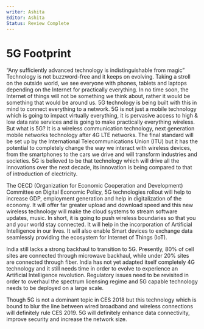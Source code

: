 ```yaml
---
writer: Ashita
Editor: Ashita
Status: Review Complete
---
```


# 5G Footprint

“Any sufficiently advanced technology is indistinguishable from magic”
Technology is not buzzword-free and it keeps on evolving. Taking a stroll on the outside world, we see everyone with phones, tablets and laptops depending on the Internet for practically everything. In no time soon, the Internet of things will not be something we think about, rather it would be something that would be around us. 5G technology is being built with this in mind to connect everything to a network. 5G is not just a mobile technology which is going to impact virtually everything, it is pervasive access to high & low data rate services and is going to make practically everything wireless. But what is 5G? It is a wireless communication technology, next generation mobile networks technology after 4G LTE networks. The final standard will be set up by the International Telecommunications Union (ITU) but it has the potential to completely change the way we interact with wireless devices, from the smartphones to the cars we drive and will transform industries and societies. 5G is believed to be that technology which will drive all the innovations over the next decade, its innovation is being compared to that of introduction of electricity.

The OECD (Organization for Economic Cooperation and Development) Committee on Digital Economic Policy, 5G technologies rollout will help to increase GDP, employment generation and help in digitalization of the economy. It will offer far greater upload and download speed and this new wireless technology will make the cloud systems to stream software updates, music. In short, it is going to push wireless boundaries so that you and your world stay connected.  It will help in the incorporation of Artificial Intelligence in our lives. It will also enable Smart devices to exchange data seamlessly providing the ecosystem for Internet of Things (IoT).


India still lacks a strong backhaul to transition to 5G. Presently, 80% of cell sites are connected through microwave backhaul, while under 20% sites are connected through fiber. India has not yet adapted itself completely 4G technology and it still needs time in order to evolve to experience an Artificial Intelligence revolution. Regulatory issues need to be revisited in order to overhaul the spectrum licensing regime and 5G capable technology needs to be deployed on a large scale.

Though 5G is not a dominant topic in CES 2018 but this technology which is bound to blur the line between wired broadband and wireless connections will definitely rule CES 2019. 5G will definitely enhance data connectivity, improve security and increase the network size. 
